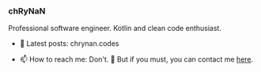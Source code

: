 ### chRyNaN
Professional software engineer. Kotlin and clean code enthusiast.

- 📰 Latest posts: chrynan.codes

- 📫 How to reach me: 
Don't. 🤣 But if you must, you can contact me [here](https://chrynan.codes/contact/).
